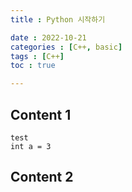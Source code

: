 ```yaml
---
title : Python 시작하기

date : 2022-10-21
categories : [C++, basic]
tags : [C++]
toc : true

---
```


## Content 1
```
test
int a = 3
```
## Content 2


